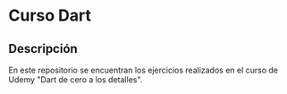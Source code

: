 # Curso Dart

## Descripción

En este repositorio se encuentran los ejercicios realizados en el curso de Udemy "Dart de cero a los detalles".